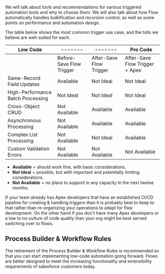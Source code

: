 We will talk about tools and recommendations for various triggered automation tools and why to choose them. We will also talk about how Flow automatically handles bulkification and recursion control, as well as some points on performance and automation design. 

The table below shows the most common trigger use case, and the tolls we believe are well-suited for each. 

|Low Code|-------| -------  |Pro Code|
|---|---|---|---|
||Before-Save Flow Trigger|After-Save Flow Trigger|After-Save Flow Trigger + Apex|Apex Triggers|
|Same-Record Field Updates|Available|Not Ideal|Not Ideal|Available|
|High-Performance Batch Processing|Not Ideal|Not Ideal|Not Ideal|Available|
|Cross-Object CRUD|Not Available|Available|Available|Available|
|Asynchronous Processing|Not Available|Available|Available|Available|
|Complex List Processing|Not Available|Not Ideal|Available|Available|
|Custom Validation Errors|Not Available|Not Available|Not Available|Available|
- **Available** = should work fine, with basic considerations.
- **Not Ideal** = possible, but with important and potentially limiting considerations.
- **Not Available** = no plans to support in any capacity in the next twelve months.

If your team already has Apex developers that have an established CI/CD pipeline for creating & handling triggers than it is probably best to keep to that rather than re-organizing your operations to adapt for flow development. On the other hand if you don't have many Apex developers or a low to no culture of code quality than your org might be best served switching over to flows. 

## Process Builder & Workflow Rules
The retirement of the Process Builder & Workflow Rules is recommended so that you can start implementing low-code automation going forward. Flows are better designed to meet the increasing functionality and extensibility requirements of salesforce customers today. 

